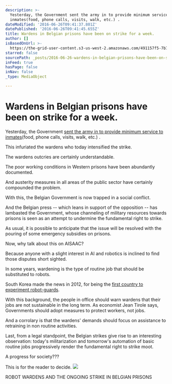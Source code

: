 ```yaml
---
description: >-
  Yesterday, the Government sent the army in to provide minimum service to
  inmates(food, phone calls, visits, walk, etc.) .
dateModified: '2016-06-26T09:41:37.801Z'
datePublished: '2016-06-26T09:41:45.655Z'
title: Wardens in Belgian prisons have been on strike for a week.
author: []
isBasedOnUrl: >-
  https://the-grid-user-content.s3-us-west-2.amazonaws.com/491157f5-7b7d-49df-92de-21df59c79f5e.jpg
starred: false
sourcePath: _posts/2016-06-26-wardens-in-belgian-prisons-have-been-on-strike-for-a-week.md
inFeed: true
hasPage: false
inNav: false
_type: MediaObject

---
```

# Wardens in Belgian prisons have been on strike for a week.

Yesterday, the Government [sent the army in to provide minimum service to inmates][0](food, phone calls, visits, walk, etc.) .

This infuriated the wardens who today intensified the strike.

The wardens outcries are certainly understandable.

The poor working conditions in Western prisons have been abundantly documented.

And austerity measures in all areas of the public sector have certainly compounded the problem.

With this, the Belgian Government is now trapped in a social conflict.

And the Belgian press -- which leans in support of the opposition -- has lambasted the Government, whose channeling of military resources towards prisons is seen as an attempt to undermine the fundamental right to strike.

As usual, it is possible to anticipate that the issue will be resolved with the pouring of some emergency subsidies on prisons.

Now, why talk about this on AISAAC?

Because anyone with a slight interest in AI and robotics is inclined to find those disputes short sighted.

In some years, wardening is the type of routine job that should be substituted to robots.

South Korea made the news in 2012, for being the [first country to experiment robot-guards][1].

With this background, the people in office should warn wardens that their jobs are not sustainable in the long term. As economist Jean Tirole says, Governments should adopt measures to protect workers, not jobs.

And a corrolary is that the wardens' demands should focus on assistance to retraining in non routine activities.

Last, from a legal standpoint, the Belgian strikes give rise to an interesting observation: today's militarization and tomorrow's automation of basic routine jobs progressively render the fundamental right to strike moot.

A progress for society???

This is for the reader to decide.
![](https://the-grid-user-content.s3-us-west-2.amazonaws.com/491157f5-7b7d-49df-92de-21df59c79f5e.jpg)

ROBOT WARDENS AND THE ONGOING STRIKE IN BELGIAN PRISONS

[0]: http://en.rfi.fr/wire/20160509-belgian-army-fills-striking-prison-staff
[1]: http://spectrum.ieee.org/automaton/robotics/military-robots/robocops-now-guarding-south-korean-prisons